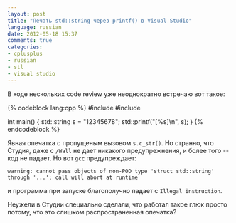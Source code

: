 ```yaml
---
layout: post
title: "Печать std::string через printf() в Visual Studio"
language: russian
date: 2012-05-18 15:37
comments: true
categories: 
- cplusplus
- russian
- stl
- visual studio
---
```

В ходе нескольких code review уже неоднократно встречаю вот такое:

{% codeblock lang:cpp %}
#include <string>
#include <cstdio>

int main() {
  std::string s = "12345678";
  std::printf("[%s]\n", s);
}
{% endcodeblock %}

Явная опечатка с пропущеным вызовом `s.c_str()`. Но странно, что Студия, даже с `/Wall` не дает никакого предупрежнения, и более того -- код не падает. Но вот `gcc` предупреждает:

    warning: cannot pass objects of non-POD type 'struct std::string' through '...'; call will abort at runtime

и программа при запуске благополучно падает с `Illegal instruction`.

Неужели в Студии специально сделали, что работал такое глюк просто потому, что это слишком распространенная опечатка?
